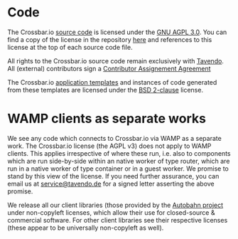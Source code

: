 # Code

The Crossbar.io [source code](https://github.com/crossbario/crossbar/tree/master/crossbar) is licensed under the [GNU AGPL 3.0](http://www.gnu.org/licenses/agpl-3.0.html). You can find a copy of the license in the repository [here](https://github.com/crossbario/crossbar/blob/master/crossbar/LICENSE) and references to this license at the top of each source code file.

All rights to the Crossbar.io source code remain exclusively with [Tavendo](http://tavendo.com/). All (external) contributors sign a [Contributor Assignement Agreement](https://github.com/crossbario/crossbar/wiki/Contributing%20to%20the%20project)

The Crossbar.io [application templates](https://github.com/crossbario/crossbar/tree/master/crossbar/crossbar/templates) and instances of code generated from these templates are licensed under the [BSD 2-clause](http://opensource.org/licenses/BSD-2-Clause) license. 

# WAMP clients as separate works

We see any code which connects to Crossbar.io via WAMP as a separate work. The Crossbar.io license (the AGPL v3) does not apply to WAMP clients. This applies irrespective of where these run, i.e. also to components which are run side-by-side within an native worker of type router, which are run in a native worker of type container or in a guest worker. We promise to stand by this view of the license.
If you need further assurance, you can email us at service@tavendo.de for a signed letter asserting the above promise.

We release all our client libraries (those provided by the [Autobahn project](http://autobahn.ws/) under non-copyleft licenses, which allow their use for closed-source & commercial software. For other client libraries see their respective licenses (these appear to be universally non-copyleft as well).